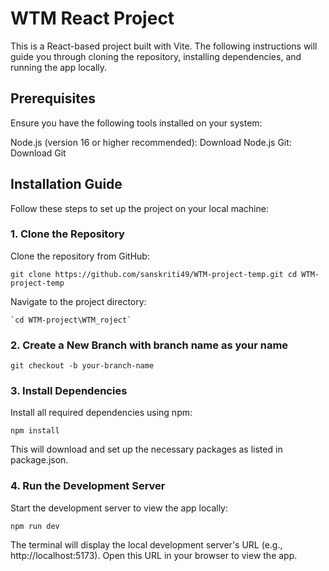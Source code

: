 # WTM React Project

This is a React-based project built with Vite. The following instructions will guide you through cloning the repository, installing dependencies, and running the app locally.

## Prerequisites

Ensure you have the following tools installed on your system:

   Node.js (version 16 or higher recommended): Download Node.js
   Git: Download Git

## Installation Guide

Follow these steps to set up the project on your local machine:

### 1. Clone the Repository

Clone the repository from GitHub:

   `git clone https://github.com/sanskriti49/WTM-project-temp.git
   cd WTM-project-temp`

Navigate to the project directory:

    `cd WTM-project\WTM_roject`

### 2. Create a New Branch with branch name as your name 

`git checkout -b your-branch-name`

### 3. Install Dependencies

Install all required dependencies using npm:

  `npm install`

This will download and set up the necessary packages as listed in package.json.

### 4. Run the Development Server

Start the development server to view the app locally:

`npm run dev`

The terminal will display the local development server's URL (e.g., http://localhost:5173). Open this URL in your browser to view the app.
